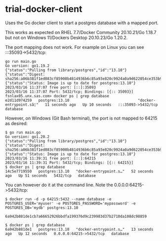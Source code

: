 # trial-docker-client

Uses the Go docker client to start a postgres database with a mapped port.

This works as expected on RHEL 7.7/Docker Community 20.10.21/Go 1.18.7 
but not on Windows 11/Dockers Desktop 20.10.23/Go 1.20.2.

The port mapping does not work.  For example on Linux you can see :::35093->5432/tcp:

```
go run main.go
Go version: go1.19.2
{"status":"Pulling from library/postgres","id":"13.10"}
{"status":"Digest: sha256:a06b381f1ed083cf85900b4814936b6c85a93e820c9924a0a9d622054ce353b9"}
{"status":"Status: Image is up to date for postgres:13.10"}
2023/03/16 11:37:07 free port: [::]:35093
2023/03/16 11:37:07 Port: 5432/tcp; Bindings: [{:: 35093}]
fsnlax05.unx.sas.com> docker ps | grep database
e2d11d974259   postgres:13.10                               "docker-entrypoint.sâ¦"   11 seconds ago   Up 10 seconds   :::35093->5432/tcp                                                                            database
```

However, on Windows (Git Bash terminal), the port is not mapped to 64215 as desired:

```
$ go run main.go
Go version: go1.20.2
{"status":"Pulling from library/postgres","id":"13.10"}
{"status":"Digest: sha256:a06b381f1ed083cf85900b4814936b6c85a93e820c9924a0a9d622054ce353b9"}
{"status":"Status: Image is up to date for postgres:13.10"}
2023/03/16 11:39:31 free port: [::]:64215
2023/03/16 11:39:31 Port: 5432/tcp; Bindings: [{:: 64215}]
$ docker ps | grep database
14c5e7719550   postgres:13.10   "docker-entrypoint.s…"   52 seconds ago   Up 51 seconds   5432/tcp   database
```

You can however do it at the command line.  Note the 0.0.0.0:64215->5432/tcp:

```
$ docker run -d -p 64215:5432 --name database -e POSTGRES_USER='myuser' -e POSTGRES_PASSWORD='mypassword' -e POSTGRES_DB='mydb' postgres:13.10

6a942b881de1cb7a66652926bbdfa199376d9c239983d37b2710da108dc98859

$ docker ps | grep database
6a942b881de1   postgres:13.10   "docker-entrypoint.s…"   13 seconds ago   Up 12 seconds   0.0.0.0:64215->5432/tcp   database
```
